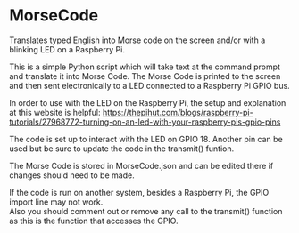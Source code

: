 # MorseCode
Translates typed English into Morse code on the screen and/or with a blinking LED on a Raspberry Pi.

This is a simple Python script which will take text at the command prompt and translate it into
Morse Code.  The Morse Code is printed to the screen and then sent electronically to a LED connected
to a Raspberry Pi GPIO bus.

In order to use with the LED on the Raspberry Pi, the setup and explanation at this website is helpful:
https://thepihut.com/blogs/raspberry-pi-tutorials/27968772-turning-on-an-led-with-your-raspberry-pis-gpio-pins

The code is set up to interact with the LED on GPIO 18.  Another pin can be used but be sure to update
the code in the transmit() funtion.

The Morse Code is stored in MorseCode.json and can be edited there if changes should need to be made.

If the code is run on another system, besides a Raspberry Pi, the GPIO import line may not work.  
Also you should comment out or remove any call to the transmit() function as this is the function
that accesses the GPIO.
